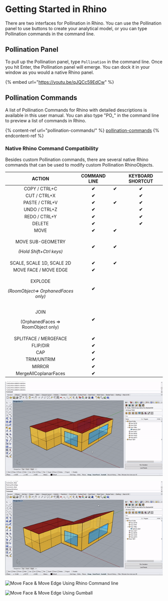 # Getting Started in Rhino

There are two interfaces for Pollination in Rhino. You can use the Pollination panel to use buttons to create your analytical model, or you can type Pollination commands in the command line.&#x20;

## Pollination Panel

To pull up the Pollination panel, type `Pollination` in the command line. Once you hit Enter, the Pollination panel will emerge. You can dock it in your window as you would a native Rhino panel.

{% embed url="https://youtu.be/qJQCc59EdCw" %}

## Pollination Commands

A list of Pollination Commands for Rhino with detailed descriptions is available in this user manual. You can also type "PO\_" in the command line to preview a list of commands in Rhino.

{% content-ref url="pollination-commands/" %}
[pollination-commands](pollination-commands/)
{% endcontent-ref %}

### Native Rhino Command Compatibility

Besides custom Pollination commands, there are several native Rhino commands that can be used to modify custom Pollination RhinoObjects.

|                              ACTION                             | COMMAND LINE |       | KEYBOARD SHORTCUT |
| :-------------------------------------------------------------: | :----------: | :---: | :---------------: |
|                          COPY / CTRL+C                          |     **✔**    | **✔** |       **✔**       |
|                           CUT / CTRL+X                          |     **✔**    |       |       **✔**       |
|                          PASTE / CTRL+V                         |     **✔**    | **✔** |       **✔**       |
|                          UNDO / CTRL+Z                          |     **✔**    |       |       **✔**       |
|                          REDO / CTRL+Y                          |     **✔**    |       |       **✔**       |
|                              DELETE                             |     **✔**    |       |       **✔**       |
|                               MOVE                              |     **✔**    | **✔** |                   |
|  <p>MOVE SUB-GEOMETRY</p><p><em>(Hold Shift+Ctrl keys)</em></p> |     **✔**    | **✔** |                   |
|                    SCALE, SCALE 1D, SCALE 2D                    |     **✔**    | **✔** |                   |
|                      MOVE FACE / MOVE EDGE                      |     **✔**    |       |                   |
| <p>EXPLODE</p><p><em>(RoomObject=> OrphanedFaces only)</em></p> |     **✔**    |       |                   |
|       <p>JOIN</p><p>(OrphanedFaces => RoomObject only)</p>      |     **✔**    |       |                   |
|                      SPLITFACE / MERGEFACE                      |     **✔**    |       |                   |
|                             FLIP/DIR                            |     **✔**    |       |                   |
|                               CAP                               |     **✔**    |       |                   |
|                           TRIM/UNTRIM                           |     **✔**    |       |                   |
|                              MIRROR                             |     **✔**    |       |                   |
|                      MergeAllCoplanarFaces                      |     **✔**    |       |                   |



![Edit Room Geometry](<../.gitbook/assets/editroomgeometry (1).gif>)

![Undo and Redo Commands](../.gitbook/assets/undoredo.gif)

![Move Face & Move Edge Using Rhino Command line](../.gitbook/assets/moveface\_moveedge\_cmd.gif)

![Move Face & Move Edge Using Gumball](../.gitbook/assets/moveface\_moveedge.gif)
